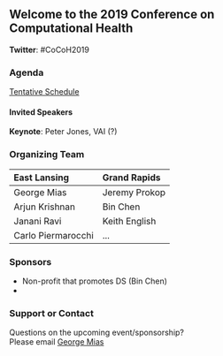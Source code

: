 ## Welcome to the 2019 Conference on Computational Health
**Twitter**: #CoCoH2019

### Agenda
[Tentative Schedule](https://docs.google.com/document/d/1QkpOu86Mk-DqaBCmxCpG3uX8hcWNZdSzLwH5L03vMQ0/edit?usp=sharing)

#### Invited Speakers
**Keynote**: Peter Jones, VAI (?)


### Organizing Team
| **East Lansing** | **Grand Rapids** |
|:------------- |:------------- |
| George Mias | Jeremy Prokop  |
| Arjun Krishnan | Bin Chen |
| Janani Ravi | Keith English |
| Carlo Piermarocchi | ... |

### Sponsors
- Non-profit that promotes DS (Bin Chen)
- 

### Support or Contact

Questions on the upcoming event/sponsorship? <br>
Please email [George Mias](mailto:gmias@msu.edu)
